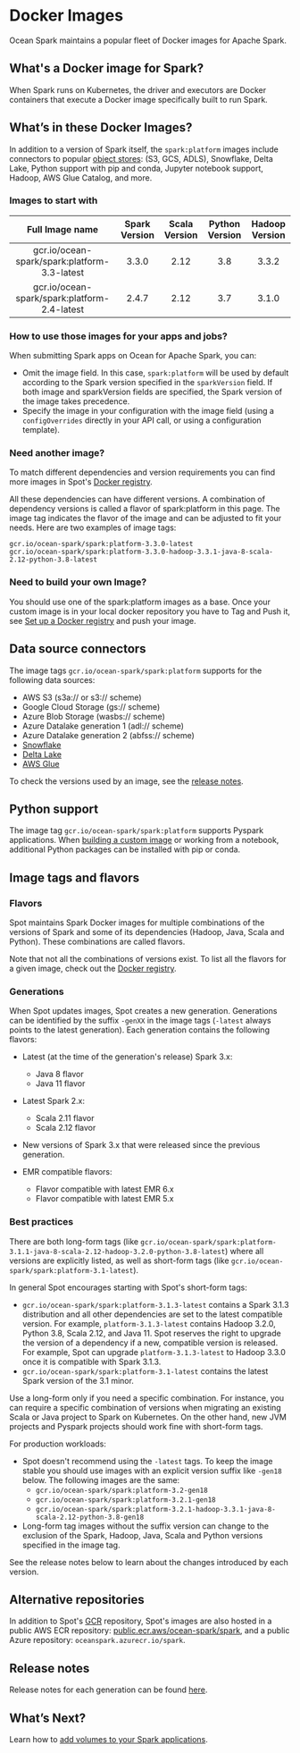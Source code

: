 # Docker Images

Ocean Spark maintains a popular fleet of Docker images for Apache Spark.

## What's a Docker image for Spark?

When Spark runs on Kubernetes, the driver and executors are Docker containers that execute a Docker image specifically built to run Spark.

## What’s in these Docker Images?

In addition to a version of Spark itself, the `spark:platform` images include connectors to popular [object stores](ocean-spark/configure-spark-apps/docker-images?id=data-source-connectors): (S3, GCS, ADLS), Snowflake, Delta Lake, Python support with pip and conda, Jupyter notebook support, Hadoop, AWS Glue Catalog, and more.

### Images to start with

|               Full Image name                | Spark Version | Scala Version | Python Version | Hadoop Version |
| :------------------------------------------: | :-----------: | :-----------: | :------------: | :------------: |
| gcr.io/ocean-spark/spark:platform-3.3-latest |     3.3.0     |     2.12      |      3.8       |     3.3.2      |
| gcr.io/ocean-spark/spark:platform-2.4-latest |     2.4.7     |     2.12      |      3.7       |     3.1.0      |

### How to use those images for your apps and jobs?

When submitting Spark apps on Ocean for Apache Spark, you can:

- Omit the image field. In this case, `spark:platform` will be used by default according to the Spark version specified in the `sparkVersion` field. If both image and sparkVersion fields are specified, the Spark version of the image takes precedence.
- Specify the image in your configuration with the image field (using a `configOverrides` directly in your API call, or using a configuration template).

### Need another image?

To match different dependencies and version requirements you can find more images in Spot's [Docker registry](https://gcr.io/ocean-spark/spark:platform).

All these dependencies can have different versions. A combination of dependency versions is called a flavor of spark:platform in this page. The image tag indicates the flavor of the image and can be adjusted to fit your needs. Here are two examples of image tags:

```
gcr.io/ocean-spark/spark:platform-3.3.0-latest
gcr.io/ocean-spark/spark:platform-3.3.0-hadoop-3.3.1-java-8-scala-2.12-python-3.8-latest
```

### Need to build your own Image?

You should use one of the spark:platform images as a base. Once your custom image is in your local docker repository you have to Tag and Push it, see [Set up a Docker registry](ocean-spark/configure-spark-apps/package-spark-code?id=set-up-a-docker-registry-and-push-your-image) and push your image.

## Data source connectors

The image tags `gcr.io/ocean-spark/spark:platform` supports for the following data sources:

- AWS S3 (s3a:// or s3:// scheme)
- Google Cloud Storage (gs:// scheme)
- Azure Blob Storage (wasbs:// scheme)
- Azure Datalake generation 1 (adl:// scheme)
- Azure Datalake generation 2 (abfss:// scheme)
- [Snowflake](https://docs.snowflake.com/en/user-guide/spark-connector.html)
- [Delta Lake](https://docs.delta.io/latest/index.html)
- [AWS Glue](https://docs.aws.amazon.com/glue/latest/dg/what-is-glue.html)

To check the versions used by an image, see the [release notes](ocean-spark/docker-images-release-notes/).

## Python support

The image tag `gcr.io/ocean-spark/spark:platform` supports Pyspark applications. When [building a custom image](ocean-spark/configure-spark-apps/package-spark-code) or working from a notebook, additional Python packages can be installed with pip or conda.

## Image tags and flavors

### Flavors

Spot maintains Spark Docker images for multiple combinations of the versions of Spark and some of its dependencies (Hadoop, Java, Scala and Python). These combinations are called flavors.

Note that not all the combinations of versions exist. To list all the flavors for a given image, check out the [Docker registry](https://gcr.io/ocean-spark/spark:platform).

### Generations

When Spot updates images, Spot creates a new generation. Generations can be identified by the suffix `-genXX` in the image tags (`-latest` always points to the latest generation). Each generation contains the following flavors:

- Latest (at the time of the generation's release) Spark 3.x:

  - Java 8 flavor
  - Java 11 flavor

- Latest Spark 2.x:

  - Scala 2.11 flavor
  - Scala 2.12 flavor

- New versions of Spark 3.x that were released since the previous generation.

- EMR compatible flavors:

  - Flavor compatible with latest EMR 6.x
  - Flavor compatible with latest EMR 5.x

### Best practices

There are both long-form tags (like `gcr.io/ocean-spark/spark:platform-3.1.1-java-8-scala-2.12-hadoop-3.2.0-python-3.8-latest`) where all versions are explicitly listed, as well as short-form tags (like `gcr.io/ocean-spark/spark:platform-3.1-latest`).

In general Spot encourages starting with Spot's short-form tags:

- `gcr.io/ocean-spark/spark:platform-3.1.3-latest` contains a Spark 3.1.3 distribution and all other dependencies are set to the latest compatible version. For example, `platform-3.1.3-latest` contains Hadoop 3.2.0, Python 3.8, Scala 2.12, and Java 11. Spot reserves the right to upgrade the version of a dependency if a new, compatible version is released. For example, Spot can upgrade `platform-3.1.3-latest` to Hadoop 3.3.0 once it is compatible with Spark 3.1.3.
- `gcr.io/ocean-spark/spark:platform-3.1-latest` contains the latest Spark version of the 3.1 minor.

Use a long-form only if you need a specific combination. For instance, you can require a specific combination of versions when migrating an existing Scala or Java project to Spark on Kubernetes. On the other hand, new JVM projects and Pyspark projects should work fine with short-form tags.

For production workloads:

- Spot doesn't recommend using the `-latest` tags. To keep the image stable you should use images with an explicit version suffix like `-gen18` below. The following images are the same:
  - `gcr.io/ocean-spark/spark:platform-3.2-gen18`
  - `gcr.io/ocean-spark/spark:platform-3.2.1-gen18`
  - `gcr.io/ocean-spark/spark:platform-3.2.1-hadoop-3.3.1-java-8-scala-2.12-python-3.8-gen18`
- Long-form tag images without the suffix version can change to the exclusion of the Spark, Hadoop, Java, Scala and Python versions specified in the image tag.

See the release notes below to learn about the changes introduced by each version.

## Alternative repositories

In addition to Spot's [GCR](https://gcr.io/ocean-spark/spark) repository, Spot's images are also hosted in a public AWS ECR repository: [public.ecr.aws/ocean-spark/spark](https://gallery.ecr.aws/ocean-spark/spark), and a public Azure repository: `oceanspark.azurecr.io/spark`.

## Release notes

Release notes for each generation can be found [here](ocean-spark/docker-images-release-notes/).

## What’s Next?

Learn how to [add volumes to your Spark applications](ocean-spark/configure-spark-apps/mount-volumes).
